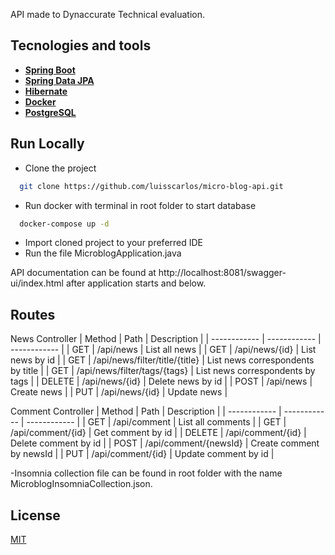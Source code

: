 
API made to Dynaccurate Technical evaluation.


## Tecnologies and tools

 - **[Spring Boot](https://spring.io/projects/spring-boot)**
 - **[Spring Data JPA](https://spring.io/projects/spring-data-jpa#overview)** 
- **[Hibernate](https://hibernate.org/orm/)**
- **[Docker](https://www.docker.com/)**
- **[PostgreSQL](https://www.postgresql.org/)**


## Run Locally

- Clone the project

```bash
  git clone https://github.com/luisscarlos/micro-blog-api.git
```
- Run docker with terminal in root folder to start database
```bash
  docker-compose up -d
```

- Import cloned project to your preferred IDE
- Run the file MicroblogApplication.java

API documentation can be found at http://localhost:8081/swagger-ui/index.html after application starts and below.

## Routes
News Controller
| Method  | Path  | Description  |
| ------------ | ------------ | ------------ |
| GET  |  /api/news | List all news |
| GET  | /api/news/{id}  | List news by id  |
| GET  | /api/news/filter/title/{title}  | List news correspondents by title  |
| GET  | /api/news/filter/tags/{tags}  | List news correspondents by tags  |
| DELETE  | /api/news/{id}  | Delete news by id  |
| POST  | /api/news  | Create news  |
| PUT  | /api/news/{id}  | Update news  |

Comment Controller
| Method  | Path  | Description  |
| ------------ | ------------ | ------------ |
| GET  | /api/comment  | List all comments  |
| GET  | /api/comment/{id}  | Get comment by id  |
| DELETE  | /api/comment/{id}  | Delete comment by id  |
| POST  | /api/comment/{newsId}  | Create comment by newsId  |
| PUT  | /api/comment/{id}  | Update comment by id  |

-Insomnia collection file can be found in root folder with the name MicroblogInsomniaCollection.json.
## License

[MIT](https://choosealicense.com/licenses/mit/)

